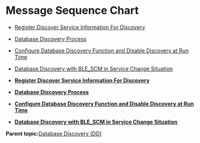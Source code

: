 # Message Sequence Chart

-   [Register Discover Service Information For Discovery](GUID-4CF7FB55-9254-4CDA-94B7-135B4AD78E9F.md)
-   [Database Discovery Process](GUID-E0AC62DF-D2AC-47DE-B97F-B5B1B67F35BF.md)
-   [Configure Database Discovery Function and Disable Discovery at Run Time](GUID-F74D1940-B5FC-46F1-8541-11D634AFC86C.md)
-   [Database Discovery with BLE\_SCM in Service Change Situation](GUID-9EFF15C2-C7BB-457A-862D-003CF3CBAD25.md)

-   **[Register Discover Service Information For Discovery](GUID-F19B8DC2-01F2-4723-9719-D0081069C2AB.md)**  

-   **[Database Discovery Process](GUID-9F03D0C8-1AA9-47E2-A9FA-1E08E267C60E.md)**  

-   **[Configure Database Discovery Function and Disable Discovery at Run Time](GUID-1719B91A-B0A1-40F3-BC49-9A2B981F69DB.md)**  

-   **[Database Discovery with BLE\_SCM in Service Change Situation](GUID-0C6C7426-F767-4A6D-BE6E-2F4FF9498815.md)**  


**Parent topic:**[Database Discovery \(DD\)](GUID-7228414F-260A-4A2D-A1A2-3BE5372EED98.md)

